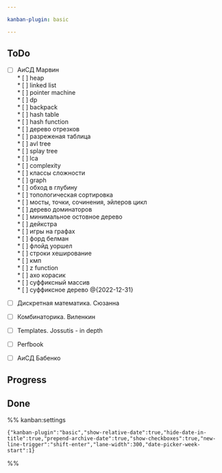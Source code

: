 ```yaml
---

kanban-plugin: basic

---
```


## ToDo

- [ ] АиСД Марвин<br>*  [ ] heap<br>*  [ ] linked list<br>*  [ ] pointer machine<br>*  [ ] dp<br>*  [ ] backpack<br>*  [ ] hash table<br>*  [ ] hash function<br>*  [ ] дерево отрезков<br>*  [ ] разреженая таблица<br>*  [ ] avl tree<br>*  [ ] splay tree<br>*  [ ] lca<br>*  [ ] complexity<br>*  [ ] классы сложности<br>*  [ ] graph<br>*  [ ] обход в глубину<br>*  [ ] топологическая сортировка<br>*  [ ] мосты, точки, сочинения, эйлеров цикл<br>*  [ ] дерево доминаторов<br>*  [ ] минимальное остовное дерево<br>*  [ ] дейкстра<br>*  [ ] игры на графах<br>*  [ ] форд белман<br>*  [ ] флойд уоршел<br>*  [ ] строки хеширование<br>*  [ ] кмп<br>*  [ ] z function<br>*  [ ] ахо корасик<br>*  [ ] суффиксный массив<br>*  [ ] суффиксное дерево @{2022-12-31}
- [ ] Дискретная математика. Сюзанна
- [ ] Комбинаторика. Виленкин
- [ ] Templates. Jossutis - in depth
- [ ] Perfbook
- [ ] АиСД Бабенко


## Progress



## Done





%% kanban:settings
```
{"kanban-plugin":"basic","show-relative-date":true,"hide-date-in-title":true,"prepend-archive-date":true,"show-checkboxes":true,"new-line-trigger":"shift-enter","lane-width":300,"date-picker-week-start":1}
```
%%